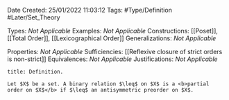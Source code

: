 <div class="topSpace"></div>

Date Created: 25/01/2022 11:03:12
Tags: #Type/Definition #Later/Set_Theory

Types: <i>Not Applicable</i>
Examples: <i>Not Applicable</i>
Constructions: [[Poset]], [[Total Order]], [[Lexicographical Order]]
Generalizations: <i>Not Applicable</i>

Properties: <i>Not Applicable</i>
Sufficiencies: [[Reflexive closure of strict orders is non-strict]]
Equivalences: <i>Not Applicable</i>
Justifications: <i>Not Applicable</i>

``` ad-Definition
title: Definition.

Let $X$ be a set. A binary relation $\leq$ on $X$ is a <b>partial order on $X$</b> if $\leq$ an antisymmetric preorder on $X$.

```
